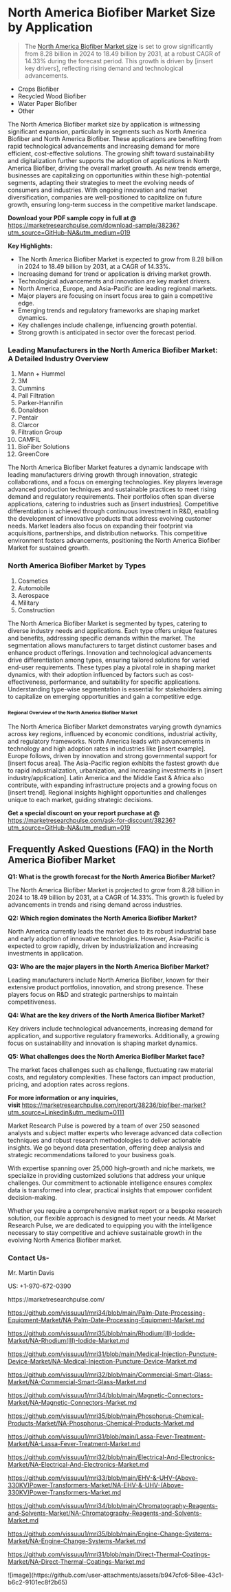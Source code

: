 <h1>North America Biofiber Market&nbsp;Size by Application</h1><blockquote><p>The <a href="https://marketresearchpulse.com/download-sample/38236?utm_source=GitHub-NA&amp;utm_medium=019">North America Biofiber Market size</a> is set to grow significantly from 8.28 billion in 2024 to 18.49 billion by 2031, at a robust CAGR of 14.33% during the forecast period. This growth is driven by [insert key drivers], reflecting rising demand and technological advancements.</p></blockquote><ul><li>Crops Biofiber <li> Recycled Wood Biofiber <li> Water Paper Biofiber <li> Other</li></ul><p>The North America Biofiber market size by application is witnessing significant expansion, particularly in segments such as North America Biofiber and North America Biofiber. These applications are benefiting from rapid technological advancements and increasing demand for more efficient, cost-effective solutions. The growing shift toward sustainability and digitalization further supports the adoption of applications in North America Biofiber, driving the overall market growth. As new trends emerge, businesses are capitalizing on opportunities within these high-potential segments, adapting their strategies to meet the evolving needs of consumers and industries. With ongoing innovation and market diversification, companies are well-positioned to capitalize on future growth, ensuring long-term success in the competitive market landscape.</p><p><strong>Download your PDF sample copy in full at @ </strong><a href="https://marketresearchpulse.com/download-sample/38236?utm_source=GitHub-NA&amp;utm_medium=019">https://marketresearchpulse.com/download-sample/38236?utm_source=GitHub-NA&amp;utm_medium=019</a></p><p><strong>Key Highlights: </strong></p><ul><li>The North America Biofiber Market is expected to grow from 8.28 billion in 2024 to 18.49 billion by 2031, at a CAGR of 14.33%.</li><li>Increasing demand for trend or application is driving market growth.</li><li>Technological advancements and innovation are key market drivers.</li><li>North America, Europe, and Asia-Pacific are leading regional markets.</li><li>Major players are focusing on insert focus area to gain a competitive edge.</li><li>Emerging trends and regulatory frameworks are shaping market dynamics.</li><li>Key challenges include challenge, influencing growth potential.</li><li>Strong growth is anticipated in sector over the forecast period.</li></ul><h3>Leading Manufacturers in the North America Biofiber Market: A Detailed Industry Overview</h3><ol><li>Mann + Hummel</li><li>3M</li><li>Cummins</li><li>Pall Filtration</li><li>Parker-Hannifin</li><li>Donaldson</li><li>Pentair</li><li>Clarcor</li><li>Filtration Group</li><li>CAMFIL</li><li>BioFiber Solutions</li><li>GreenCore</li></ol><div class="flex max-w-full flex-col flex-grow"><div class="min-h-8 text-message flex w-full flex-col items-end gap-2 whitespace-normal break-words [.text-message+&amp;]:mt-5" dir="auto" data-message-author-role="assistant" data-message-id="fd8432e4-4910-450d-b182-61b7bfb0a01f" data-message-model-slug="gpt-4o"><div class="flex w-full flex-col gap-1 empty:hidden first:pt-[3px]"><div class="markdown prose w-full break-words dark:prose-invert light"><p>The North America Biofiber Market features a dynamic landscape with leading manufacturers driving growth through innovation, strategic collaborations, and a focus on emerging technologies. Key players leverage advanced production techniques and sustainable practices to meet rising demand and regulatory requirements. Their portfolios often span diverse applications, catering to industries such as [insert industries]. Competitive differentiation is achieved through continuous investment in R&amp;D, enabling the development of innovative products that address evolving customer needs. Market leaders also focus on expanding their footprint via acquisitions, partnerships, and distribution networks. This competitive environment fosters advancements, positioning the North America Biofiber Market for sustained growth.</p></div></div></div></div><h3>North America Biofiber Market by Types</h3><ol><li>Cosmetics <li> Automobile <li> Aerospace <li> Military <li> Construction</li></ol><div class="flex max-w-full flex-col flex-grow"><div class="min-h-8 text-message flex w-full flex-col items-end gap-2 whitespace-normal break-words [.text-message+&amp;]:mt-5" dir="auto" data-message-author-role="assistant" data-message-id="084470be-0bb7-4664-bddf-5156b4f41249" data-message-model-slug="gpt-4o-mini"><div class="flex w-full flex-col gap-1 empty:hidden first:pt-[3px]"><div class="markdown prose w-full break-words dark:prose-invert light"><p>The North America Biofiber Market is segmented by types, catering to diverse industry needs and applications. Each type offers unique features and benefits, addressing specific demands within the market. The segmentation allows manufacturers to target distinct customer bases and enhance product offerings. Innovation and technological advancements drive differentiation among types, ensuring tailored solutions for varied end-user requirements. These types play a pivotal role in shaping market dynamics, with their adoption influenced by factors such as cost-effectiveness, performance, and suitability for specific applications. Understanding type-wise segmentation is essential for stakeholders aiming to capitalize on emerging opportunities and gain a competitive edge.</p></div></div></div></div><h3><span style="font-size: 11px;">Regional Overview of the North America Biofiber Market</span></h3><div class="flex max-w-full flex-col flex-grow"><div class="min-h-8 text-message flex w-full flex-col items-end gap-2 whitespace-normal break-words [.text-message+&amp;]:mt-5" dir="auto" data-message-author-role="assistant" data-message-id="e9038762-ce64-4e30-91c9-9bd413514231" data-message-model-slug="gpt-4o-mini"><div class="flex w-full flex-col gap-1 empty:hidden first:pt-[3px]"><div class="markdown prose w-full break-words dark:prose-invert light"><p>The North America Biofiber Market demonstrates varying growth dynamics across key regions, influenced by economic conditions, industrial activity, and regulatory frameworks. North America leads with advancements in technology and high adoption rates in industries like [insert example]. Europe follows, driven by innovation and strong governmental support for [insert focus area]. The Asia-Pacific region exhibits the fastest growth due to rapid industrialization, urbanization, and increasing investments in [insert industry/application]. Latin America and the Middle East &amp; Africa also contribute, with expanding infrastructure projects and a growing focus on [insert trend]. Regional insights highlight opportunities and challenges unique to each market, guiding strategic decisions.</p></div></div></div></div><p><strong>Get a special discount on your report purchase at @ </strong><a href="https://marketresearchpulse.com/ask-for-discount/38236?utm_source=GitHub-NA&amp;utm_medium=019">https://marketresearchpulse.com/ask-for-discount/38236?utm_source=GitHub-NA&amp;utm_medium=019</a></p><h2>Frequently Asked Questions (FAQ) in the North America Biofiber Market</h2><p><strong>Q1: What is the growth forecast for the North America Biofiber Market?</strong></p><p>The North America Biofiber Market is projected to grow from 8.28 billion in 2024 to 18.49 billion by 2031, at a CAGR of 14.33%. This growth is fueled by advancements in trends and rising demand across industries.</p><p><strong>Q2: Which region dominates the North America Biofiber Market?</strong></p><p>North America currently leads the market due to its robust industrial base and early adoption of innovative technologies. However, Asia-Pacific is expected to grow rapidly, driven by industrialization and increasing investments in application.</p><p><strong>Q3: Who are the major players in the North America Biofiber Market?</strong></p><p>Leading manufacturers include North America Biofiber, known for their extensive product portfolios, innovation, and strong presence. These players focus on R&amp;D and strategic partnerships to maintain competitiveness.</p><p><strong>Q4: What are the key drivers of the North America Biofiber Market?</strong></p><p>Key drivers include technological advancements, increasing demand for application, and supportive regulatory frameworks. Additionally, a growing focus on sustainability and innovation is shaping market dynamics.</p><p><strong>Q5: What challenges does the North America Biofiber Market face?</strong></p><p>The market faces challenges such as challenge, fluctuating raw material costs, and regulatory complexities. These factors can impact production, pricing, and adoption rates across regions.</p><p><strong>For more information or any inquiries, visit&nbsp;</strong><a href="https://marketresearchpulse.com/report/38236/biofiber-market?utm_source=Linkedin&utm_medium=0111">https://marketresearchpulse.com/report/38236/biofiber-market?utm_source=Linkedin&utm_medium=0111</a></p><p>Market Research Pulse is powered by a team of over 250 seasoned analysts and subject matter experts who leverage advanced data collection techniques and robust research methodologies to deliver actionable insights. We go beyond data presentation, offering deep analysis and strategic recommendations tailored to your business goals.</p><p>With expertise spanning over 25,000 high-growth and niche markets, we specialize in providing customized solutions that address your unique challenges. Our commitment to actionable intelligence ensures complex data is transformed into clear, practical insights that empower confident decision-making.</p><p>Whether you require a comprehensive market report or a bespoke research solution, our flexible approach is designed to meet your needs. At Market Research Pulse, we are dedicated to equipping you with the intelligence necessary to stay competitive and achieve sustainable growth in the evolving North America Biofiber market.</p><h3><strong>Contact Us-</strong></h3><p>Mr. Martin Davis</p><p>US: +1-970-672-0390</p><p>https://marketresearchpulse.com/</p><p><a href="https://github.com/vissuuu1/mri34/blob/main/Palm-Date-Processing-Equipment-Market/NA-Palm-Date-Processing-Equipment-Market.md">https://github.com/vissuuu1/mri34/blob/main/Palm-Date-Processing-Equipment-Market/NA-Palm-Date-Processing-Equipment-Market.md</a></p><p><a href="https://github.com/vissuuu1/mri35/blob/main/Rhodium(III)-Iodide-Market/NA-Rhodium(III)-Iodide-Market.md">https://github.com/vissuuu1/mri35/blob/main/Rhodium(III)-Iodide-Market/NA-Rhodium(III)-Iodide-Market.md</a></p><p><a href="https://github.com/vissuuu1/mri31/blob/main/Medical-Injection-Puncture-Device-Market/NA-Medical-Injection-Puncture-Device-Market.md">https://github.com/vissuuu1/mri31/blob/main/Medical-Injection-Puncture-Device-Market/NA-Medical-Injection-Puncture-Device-Market.md</a></p><p><a href="https://github.com/vissuuu1/mri32/blob/main/Commercial-Smart-Glass-Market/NA-Commercial-Smart-Glass-Market.md">https://github.com/vissuuu1/mri32/blob/main/Commercial-Smart-Glass-Market/NA-Commercial-Smart-Glass-Market.md</a></p><p><a href="https://github.com/vissuuu1/mri34/blob/main/Magnetic-Connectors-Market/NA-Magnetic-Connectors-Market.md">https://github.com/vissuuu1/mri34/blob/main/Magnetic-Connectors-Market/NA-Magnetic-Connectors-Market.md</a></p><p><a href="https://github.com/vissuuu1/mri35/blob/main/Phosphorus-Chemical-Products-Market/NA-Phosphorus-Chemical-Products-Market.md">https://github.com/vissuuu1/mri35/blob/main/Phosphorus-Chemical-Products-Market/NA-Phosphorus-Chemical-Products-Market.md</a></p><p><a href="https://github.com/vissuuu1/mri31/blob/main/Lassa-Fever-Treatment-Market/NA-Lassa-Fever-Treatment-Market.md">https://github.com/vissuuu1/mri31/blob/main/Lassa-Fever-Treatment-Market/NA-Lassa-Fever-Treatment-Market.md</a></p><p><a href="https://github.com/vissuuu1/mri32/blob/main/Electrical-And-Electronics-Market/NA-Electrical-And-Electronics-Market.md">https://github.com/vissuuu1/mri32/blob/main/Electrical-And-Electronics-Market/NA-Electrical-And-Electronics-Market.md</a></p><p><a href="https://github.com/vissuuu1/mri33/blob/main/EHV-&-UHV-(Above-330KV)Power-Transformers-Market/NA-EHV-&-UHV-(Above-330KV)Power-Transformers-Market.md">https://github.com/vissuuu1/mri33/blob/main/EHV-&-UHV-(Above-330KV)Power-Transformers-Market/NA-EHV-&-UHV-(Above-330KV)Power-Transformers-Market.md</a></p><p><a href="https://github.com/vissuuu1/mri34/blob/main/Chromatography-Reagents-and-Solvents-Market/NA-Chromatography-Reagents-and-Solvents-Market.md">https://github.com/vissuuu1/mri34/blob/main/Chromatography-Reagents-and-Solvents-Market/NA-Chromatography-Reagents-and-Solvents-Market.md</a></p><p><a href="https://github.com/vissuuu1/mri35/blob/main/Engine-Change-Systems-Market/NA-Engine-Change-Systems-Market.md">https://github.com/vissuuu1/mri35/blob/main/Engine-Change-Systems-Market/NA-Engine-Change-Systems-Market.md</a></p><p><a href="https://github.com/vissuuu1/mri31/blob/main/Direct-Thermal-Coatings-Market/NA-Direct-Thermal-Coatings-Market.md">https://github.com/vissuuu1/mri31/blob/main/Direct-Thermal-Coatings-Market/NA-Direct-Thermal-Coatings-Market.md</a></p>
![image](https://github.com/user-attachments/assets/b947cfc6-58ee-43c1-b6c2-9101ec8f2b65)
